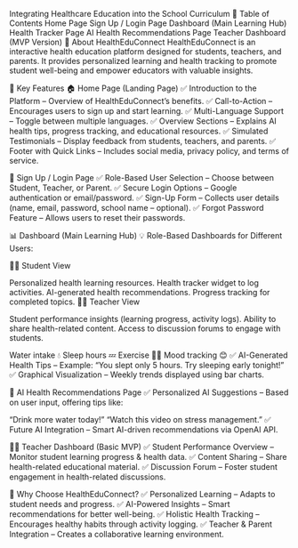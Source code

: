 Integrating Healthcare Education into the School Curriculum
📌 Table of Contents
Home Page
Sign Up / Login Page
Dashboard (Main Learning Hub)
Health Tracker Page
AI Health Recommendations Page
Teacher Dashboard (MVP Version)
📖 About HealthEduConnect
HealthEduConnect is an interactive health education platform designed for students, teachers, and parents. It provides personalized learning and health tracking to promote student well-being and empower educators with valuable insights.

🚀 Key Features
🏠 Home Page (Landing Page)
✅ Introduction to the Platform – Overview of HealthEduConnect’s benefits.
✅ Call-to-Action – Encourages users to sign up and start learning.
✅ Multi-Language Support – Toggle between multiple languages.
✅ Overview Sections – Explains AI health tips, progress tracking, and educational resources.
✅ Simulated Testimonials – Display feedback from students, teachers, and parents.
✅ Footer with Quick Links – Includes social media, privacy policy, and terms of service.

🔑 Sign Up / Login Page
✅ Role-Based User Selection – Choose between Student, Teacher, or Parent.
✅ Secure Login Options – Google authentication or email/password.
✅ Sign-Up Form – Collects user details (name, email, password, school name – optional).
✅ Forgot Password Feature – Allows users to reset their passwords.

📊 Dashboard (Main Learning Hub)
💡 Role-Based Dashboards for Different Users:

👩‍🎓 Student View

Personalized health learning resources.
Health tracker widget to log activities.
AI-generated health recommendations.
Progress tracking for completed topics.
👨‍🏫 Teacher View

Student performance insights (learning progress, activity logs).
Ability to share health-related content.
Access to discussion forums to engage with students.


Water intake 💧
Sleep hours 💤
Exercise 🏃‍♂️
Mood tracking 😊
✅ AI-Generated Health Tips – Example: “You slept only 5 hours. Try sleeping early tonight!”
✅ Graphical Visualization – Weekly trends displayed using bar charts.

🤖 AI Health Recommendations Page
✅ Personalized AI Suggestions – Based on user input, offering tips like:

“Drink more water today!”
“Watch this video on stress management.”
✅ Future AI Integration – Smart AI-driven recommendations via OpenAI API.

👩‍🏫 Teacher Dashboard (Basic MVP)
✅ Student Performance Overview – Monitor student learning progress & health data.
✅ Content Sharing – Share health-related educational material.
✅ Discussion Forum – Foster student engagement in health-related discussions.

🌟 Why Choose HealthEduConnect?
✅ Personalized Learning – Adapts to student needs and progress.
✅ AI-Powered Insights – Smart recommendations for better well-being.
✅ Holistic Health Tracking – Encourages healthy habits through activity logging.
✅ Teacher & Parent Integration – Creates a collaborative learning environment.
